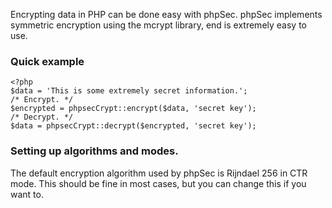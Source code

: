 Encrypting data in PHP can be done easy with phpSec. phpSec implements symmetric encryption using the mcrypt library, end is extremely easy to use.

### Quick example ###

    <?php
    $data = 'This is some extremely secret information.';
    /* Encrypt. */
    $encrypted = phpsecCrypt::encrypt($data, 'secret key');
    /* Decrypt. */
    $data = phpsecCrypt::decrypt($encrypted, 'secret key');


### Setting up algorithms and modes. ###
The default encryption algorithm used by phpSec is Rijndael 256 in CTR mode. This should be fine in most cases, but you can change this if you want to.
   <?php
   phpsecCrypt::$_algo = 'rijndael-256';
   phpsecCrypt::$_algo = 'ctr';


### Generating keys. ###
Generating good encryption keys is probably the most important thing you do, but it can also be a bit difficult. the supported key lengths differs between the different algorithms and encryption modes, but for Rijndael 256 in CTR mode a 32 byte key should be used.
A common mistake when generating keys it to use a key with ASCII characters only, this will give you extremely low entropy and should be avoided. 
If you want to generate a 32 byte binary key you could use phpSec:

    <?php
    $key = phpsecRand::bytes(32);

Note that a binary key often needs spacial handling when storing. Base64 encoding can often be usefull.

### Encrypting data. ###
This is the easy part. To encrypt your data just pass the data you want to encrypt and the key to phpsecCrypt::encrypt().

    <?php
    $encrypted = phpsecCrypt::encrypt($data, $key);

The data could be a string, array or even an object.
The returned data will be a JSON encoded array ready for storage. 

    {"algo":"rijndael-256","mode":"ctr","iv":"qaauGpbl9XFhZ\/fi9VSZPNrwP2JQC+q+gYL8gL92ZUw=","cdata":"ZvDdzPRhbgyLpwaq2rr+oFhxR4389N14g7\+5shFT9qK8sDVi81","mac":"vzQk4g\/cX1EQbQ7x0PFDHKJ4XSzksV+PPz4EG2rplGA="}

As you can see the encrypted data also contains the algorithm and mode used. This means that you could change preferred algorithm in your application, and still be able to decrypt old data. There is also a message authentication code to ensure data integrity,

### Decrypting data. ###
To the decrypt data all you need to do is to pass the JSON encoded array along with the same key that you used when encrypting the data to phpsecCrypt::decrypt(). phpSec will automatically know what algorithm and mode to use to decrypt the data.

    <?php
    $data = phpsecCrypt::decrypt($encrypted, $key);


